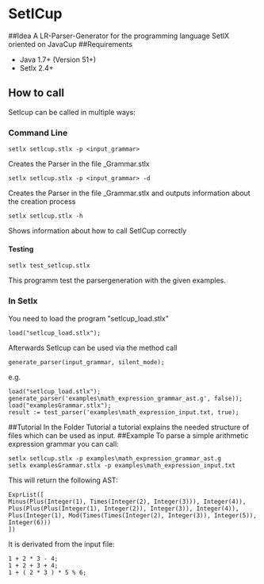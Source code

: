 # SetlCup
##Idea
A LR-Parser-Generator for the programming language SetlX oriented on JavaCup
##Requirements
 - Java 1.7+ (Version 51+)
 - Setlx 2.4+
 
## How to call
Setlcup can be called in multiple ways:
### Command Line
```
setlx setlcup.stlx -p <input_grammar>
```
Creates the Parser in the file _Grammar.stlx
```
setlx setlcup.stlx -p <input_grammar> -d
```
Creates the Parser in the file _Grammar.stlx and outputs information about the creation process
```
setlx setlcup.stlx -h
```
Shows information about how to call SetlCup correctly
#### Testing
```
setlx test_setlcup.stlx
```
This programm test the parsergeneration with the given examples.
### In Setlx
You need to load the program "setlcup_load.stlx"
```
load("setlcup_load.stlx");
```
Afterwards Setlcup can be used via the method call
```
generate_parser(input_grammar, silent_mode);
```
e.g.
```
load("setlcup_load.stlx");
generate_parser('examples\math_expression_grammar_ast.g', false));
load("examplesGrammar.stlx");
result := test_parser('examples\math_expression_input.txt, true);
```
##Tutorial
In the Folder Tutorial a tutorial explains the needed structure of files which can be used as input.
##Example
To parse a simple arithmetic expression grammar you can call:
```
setlx setlcup.stlx -p examples\math_expression_grammar_ast.g
setlx examplesGrammar.stlx -p examples\math_expression_input.txt
```
This will return the following AST:
```
ExprList([
Minus(Plus(Integer(1), Times(Integer(2), Integer(3))), Integer(4)), 
Plus(Plus(Plus(Integer(1), Integer(2)), Integer(3)), Integer(4)), 
Plus(Integer(1), Mod(Times(Times(Integer(2), Integer(3)), Integer(5)), Integer(6)))
])
```
It is derivated from the input file:
```
1 + 2 * 3 - 4;
1 + 2 + 3 + 4;
1 + ( 2 * 3 ) * 5 % 6;
```
